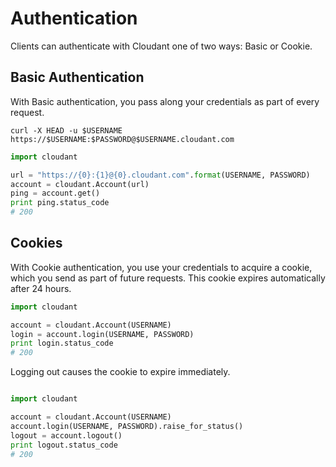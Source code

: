 # Authentication

Clients can authenticate with Cloudant one of two ways: Basic or Cookie.

## Basic Authentication

With Basic authentication, you pass along your credentials as part of every request.

```shell
curl -X HEAD -u $USERNAME https://$USERNAME:$PASSWORD@$USERNAME.cloudant.com
```

```python
import cloudant

url = "https://{0}:{1}@{0}.cloudant.com".format(USERNAME, PASSWORD)
account = cloudant.Account(url)
ping = account.get()
print ping.status_code
# 200
```

## Cookies

With Cookie authentication, you use your credentials to acquire a cookie, which you send as part of future requests. This cookie expires automatically after 24 hours.

```python
import cloudant

account = cloudant.Account(USERNAME)
login = account.login(USERNAME, PASSWORD)
print login.status_code
# 200
```

Logging out causes the cookie to expire immediately.

```python

import cloudant

account = cloudant.Account(USERNAME)
account.login(USERNAME, PASSWORD).raise_for_status()
logout = account.logout()
print logout.status_code
# 200
```